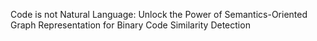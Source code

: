 Code is not Natural Language: Unlock the Power of Semantics-Oriented Graph Representation for Binary Code Similarity Detection
